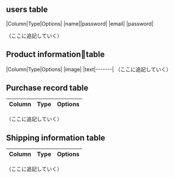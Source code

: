 ## users table

|Column|Type|Options|
|name||password|
|email|
|password|

（ここに追記していく）

## Product informationtable

|Column|Type|Options|
|image|
|text|-------|
（ここに追記していく）

## Purchase record table

|Column|Type|Options|
|------|----|-------|
（ここに追記していく）

## Shipping information table

|Column|Type|Options|
|------|----|-------|
（ここに追記していく）